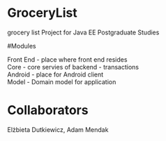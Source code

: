 # GroceryList
grocery list Project for Java EE Postgraduate Studies

#Modules <br> 

Front End - place where front end resides <br>
Core - core servies of backend - transactions <br>
Android - place for Android client <br>
Model - Domain model for application <br>

# Collaborators
Elżbieta Dutkiewicz, Adam Mendak
